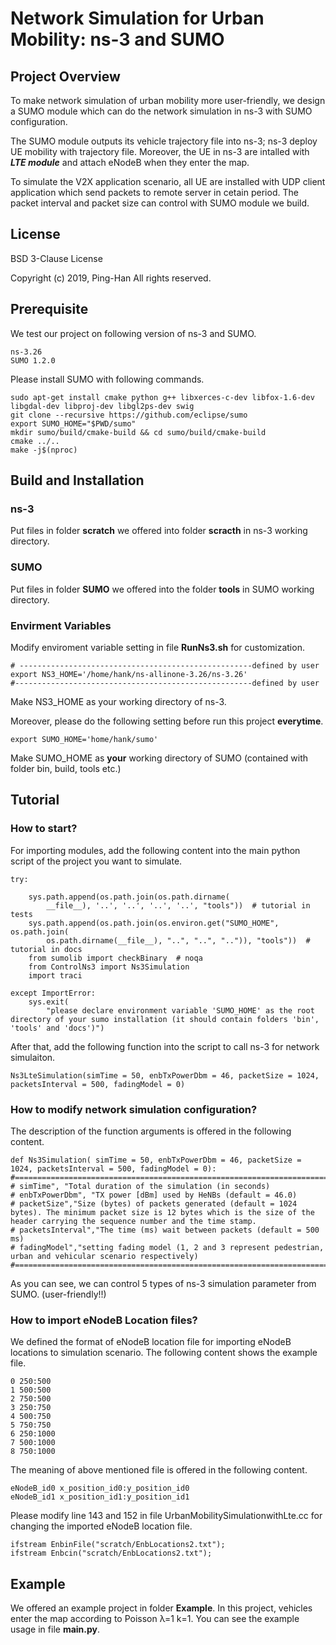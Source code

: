 # Network Simulation for Urban Mobility: ns-3 and SUMO

## Project Overview
To make network simulation of urban mobility more user-friendly, we design a SUMO module which can do the network simulation in ns-3 with SUMO configuration.

The SUMO module outputs its vehicle trajectory file into ns-3; ns-3 deploy UE mobility with trajectory file. Moreover, the UE in ns-3 are intalled with ***LTE module*** and attach eNodeB when they enter the map. 

To simulate the V2X application scenario, all UE are installed with UDP client application which send packets to remote server in cetain period. The packet interval and packet size can control with SUMO module we build.

## License

BSD 3-Clause License

Copyright (c) 2019, Ping-Han
All rights reserved.

## Prerequisite
We test our project on following version of ns-3 and SUMO.

    ns-3.26
    SUMO 1.2.0

Please install SUMO with following commands.
```
sudo apt-get install cmake python g++ libxerces-c-dev libfox-1.6-dev libgdal-dev libproj-dev libgl2ps-dev swig
git clone --recursive https://github.com/eclipse/sumo
export SUMO_HOME="$PWD/sumo"
mkdir sumo/build/cmake-build && cd sumo/build/cmake-build
cmake ../..
make -j$(nproc)
```
    

## Build and Installation

### ns-3
Put files in folder **scratch** we offered into folder **scracth** in ns-3 working directory.
### SUMO 
Put files in folder **SUMO** we offered into the folder **tools** in SUMO working directory.

### Envirment Variables
Modify enviroment variable setting in file **RunNs3.sh** for customization.

    # ----------------------------------------------------defined by user
    export NS3_HOME='/home/hank/ns-allinone-3.26/ns-3.26'                 
    #-----------------------------------------------------defined by user
Make NS3_HOME as your working directory of ns-3.

Moreover, please do the following setting before run this project **everytime**.

    export SUMO_HOME='home/hank/sumo'                  
Make SUMO_HOME as **your** working directory of SUMO (contained with folder bin, build, tools etc.)

## Tutorial

### How to start?

For importing modules, add the following content into the main python script of the project you want to simulate.

```
try:
    
    sys.path.append(os.path.join(os.path.dirname(
        __file__), '..', '..', '..', '..', "tools"))  # tutorial in tests
    sys.path.append(os.path.join(os.environ.get("SUMO_HOME", os.path.join(
        os.path.dirname(__file__), "..", "..", "..")), "tools"))  # tutorial in docs
    from sumolib import checkBinary  # noqa
    from ControlNs3 import Ns3Simulation
    import traci
    
except ImportError:
    sys.exit(
        "please declare environment variable 'SUMO_HOME' as the root directory of your sumo installation (it should contain folders 'bin', 'tools' and 'docs')")
```


After that, add the following function into the script to call ns-3 for network simulaiton.

    Ns3LteSimulation(simTime = 50, enbTxPowerDbm = 46, packetSize = 1024, packetsInterval = 500, fadingModel = 0) 


### How to modify network simulation configuration?

The description of the function arguments is offered in the following content.
```
def Ns3Simulation( simTime = 50, enbTxPowerDbm = 46, packetSize = 1024, packetsInterval = 500, fadingModel = 0):
#============================================================================================
# simTime", "Total duration of the simulation (in seconds)
# enbTxPowerDbm", "TX power [dBm] used by HeNBs (default = 46.0)
# packetSize","Size (bytes) of packets generated (default = 1024 bytes). The minimum packet size is 12 bytes which is the size of the header carrying the sequence number and the time stamp.
# packetsInterval","The time (ms) wait between packets (default = 500 ms)
# fadingModel","setting fading model (1, 2 and 3 represent pedestrian, urban and vehicular scenario respectively)
#============================================================================================
```
As you can see, we can control 5 types of ns-3 simulation parameter from SUMO. (user-friendly!!)

### How to import eNodeB Location files?

We defined the format of eNodeB location file for importing eNodeB locations to simulation scenario. The following content shows the example file. 
```
0 250:500 
1 500:500 
2 750:500 
3 250:750 
4 500:750 
5 750:750 
6 250:1000 
7 500:1000 
8 750:1000
```
The meaning of above mentioned file is offered in the following content.
```
eNodeB_id0 x_position_id0:y_position_id0
eNodeB_id1 x_position_id1:y_position_id1
```

Please modify line 143 and 152 in file UrbanMobilitySimulationwithLte.cc for changing the imported eNodeB location file.
```
ifstream EnbinFile("scratch/EnbLocations2.txt"); 
ifstream Enbcin("scratch/EnbLocations2.txt"); 
```

## Example

We offered an example project in folder **Example**. In this project, vehicles enter the map according to Poisson λ=1 k=1. You can see the example usage in file **main.py**.
